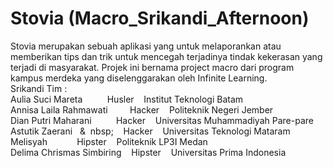# Stovia (Macro_Srikandi_Afternoon)
Stovia merupakan sebuah aplikasi yang untuk melaporankan atau memberikan tips dan trik untuk mencegah terjadinya tindak kekerasan yang terjadi di masyarakat. Projek ini bernama project macro dari program kampus merdeka yang diselenggarakan oleh Infinite Learning.
<br>Srikandi Tim :
<br> Aulia Suci Mareta &nbsp;&nbsp;&nbsp;&nbsp;&nbsp;&nbsp;&nbsp;&nbsp; Husler &nbsp;&nbsp; Institut Teknologi Batam
<br> Annisa Laila Rahmawati  &nbsp;&nbsp;&nbsp;&nbsp;&nbsp;&nbsp;&nbsp; Hacker &nbsp;&nbsp; Politeknik Negeri Jember
<br> Dian Putri Maharani &nbsp;&nbsp;&nbsp;&nbsp;&nbsp;&nbsp;&nbsp;&nbsp; Hacker &nbsp;&nbsp; Universitas Muhammadiyah Pare-pare
<br> Astutik Zaerani &nbsp;&nbsp;&&nbsp;&nbsp;nbsp;&nbsp;&nbsp;&nbsp; Hacker &nbsp;&nbsp; Universitas Teknologi Mataram
<br> Melisyah &nbsp;&nbsp;&nbsp;&nbsp;&nbsp;&nbsp;&nbsp;&nbsp;&nbsp;&nbsp; Hipster &nbsp;&nbsp; Politeknik LP3I Medan
<br> Delima Chrismas Simbiring &nbsp;&nbsp; Hipster &nbsp;&nbsp; Universitas Prima Indonesia
